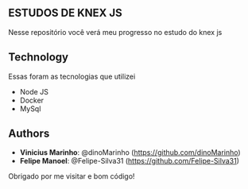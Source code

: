 ## ESTUDOS DE KNEX JS
 
Nesse repositório você verá meu progresso no estudo do knex js
 
 
## Technology 
 
Essas foram as tecnologias que utilizei
 
* Node JS
* Docker
* MySql
 
 
## Authors
 
* **Vinicius Marinho**: @dinoMarinho (https://github.com/dinoMarinho)
* **Felipe Manoel**: @Felipe-Silva31 (https://github.com/Felipe-Silva31)
 
 
Obrigado por me visitar e bom código!

